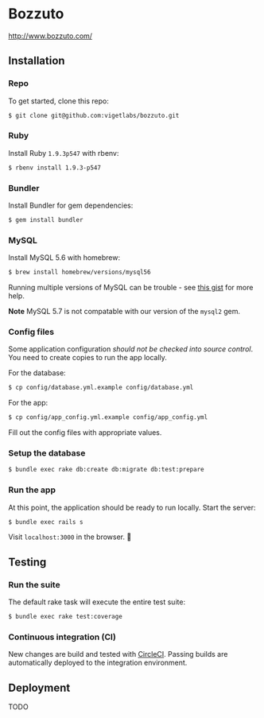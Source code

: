 # Bozzuto

http://www.bozzuto.com/

## Installation

### Repo

To get started, clone this repo:

```bash
$ git clone git@github.com:vigetlabs/bozzuto.git
```

### Ruby

Install Ruby `1.9.3p547` with rbenv:

```bash
$ rbenv install 1.9.3-p547
```

### Bundler

Install Bundler for gem dependencies:

```bash
$ gem install bundler
```

### MySQL

Install MySQL 5.6 with homebrew:

```bash
$ brew install homebrew/versions/mysql56
```

Running multiple versions of MySQL can be trouble - see [this gist](https://gist.github.com/Fosome/d382be55d19ff3f79921) for more help.

**Note** MySQL 5.7 is not compatable with our version of the `mysql2` gem.

### Config files

Some application configuration _should not be checked into source control_. You need to create copies to run the app locally.

For the database: 

```bash
$ cp config/database.yml.example config/database.yml
```

For the app:

```bash
$ cp config/app_config.yml.example config/app_config.yml
```

Fill out the config files with appropriate values.

### Setup the database

```bash
$ bundle exec rake db:create db:migrate db:test:prepare
```

### Run the app

At this point, the application should be ready to run locally.  Start the server:

```bash
$ bundle exec rails s
```

Visit `localhost:3000` in the browser. :rocket:

## Testing

### Run the suite

The default rake task will execute the entire test suite:

```bash
$ bundle exec rake test:coverage
```

### Continuous integration (CI)

New changes are build and tested with [CircleCI](https://circleci.com/). Passing builds are automatically deployed to the integration environment.

## Deployment

TODO
